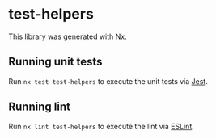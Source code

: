 # test-helpers

This library was generated with [Nx](https://nx.dev).

## Running unit tests

Run `nx test test-helpers` to execute the unit tests via [Jest](https://jestjs.io).

## Running lint

Run `nx lint test-helpers` to execute the lint via [ESLint](https://eslint.org/).
